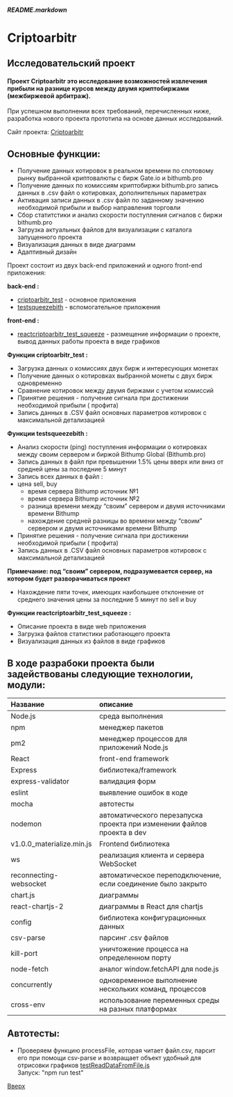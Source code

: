 <a id="anchor"></a>
##### README.markdown

Criptoarbitr
=============
Исследовательский проект
--------

#### Проект Criptoarbitr это исследование возможностей извлечения прибыли на разнице курсов между двумя криптобиржами (межбиржевой арбитраж).

При успешном выполнении всех требований, перечисленных ниже, разработка нового проекта прототипа на основе данных исследований.

Сайт проекта: [Criptoarbitr](http://criptoarbitr.178.20.42.150.sslip.io/)

Основные функции:
----

* Получение данных котировок в реальном времени по спотовому рынку выбранной криптовалюты с бирж Gate.io и bithumb.pro
* Получение данных по комиссиям криптобиржи bithumb.pro запись данных в .csv файл о котировках, дополнительных параметрах
* Активация записи данных в .csv файл по заданному значению необходимой прибыли и выбор направления торговли
* Сбор статитстики и анализ скорости поступления сигналов с биржи bithumb.pro
* Загрузка актуальных файлов для визуализации с каталога запущенного проекта
* Визуализация данных в виде диаграмм
* Адаптивный дизайн

Проект состоит из двух back-end приложений и одного front-end приложения:

**back-end :**
* [criptoarbitr_test](https://github.com/illusionoff/criptoarbitr_test) - основное приложения
* [testsqueezebith](https://github.com/illusionoff/testsqueezebith) - вспомогательное приложения

**front-end :**
* [reactcriptoarbitr_test_squeeze](https://github.com/illusionoff/testsqueezebith) - размещение информации о проекте, вывод данных работы проекта в виде графиков

**Функции criptoarbitr_test :**
* Загрузка данных о комиссиях двух бирж и интересующих монетах
* Получение данных о котировках выбранной монеты с двух бирж одновременно
* Сравнение котировок между двумя биржами с учетом комиссий
* Принятие решения - получение сигнала при достижении необходимой прибыли ( профита)
* Запись данных в .CSV файл основных параметров котировок с максимальной детализацией

**Функции testsqueezebith :**
* Анализ скорости (ping) поступления информации о котировках между своим сервером и биржой Bithump Global (Bithumb.pro)
* Запись данных в файл при превышении 1.5% цены вверх или вниз от средней цены за последние 5 минут
* Запись всех данных в файл :
* цена sell, buy
    + время сервера Bithump источник №1
    + время сервера Bithump источник №2
    + разница времени между “своим” сервером и двумя источниками времени Bithump
    + нахождение средней разницы во времени между “своим” сервером и двумя источниками времени Bithump
* Принятие решения - получение сигнала при достижении необходимой прибыли ( профита)
* Запись данных в .CSV файл основных параметров котировок с максимальной детализацией

**Примечание: под “своим” сервером, подразумевается сервер, на котором будет разворачиваться проект**
* Нахождение пяти точек, имеющих наибольшее отклонение от среднего значения цены за последние 5 минут по sell и buy

**Функции reactcriptoarbitr_test_squeeze :**
* Описание проекта в виде web приложения
* Загрузка файлов статистики работающего проекта
* Визуализация данных из файлов в виде графиков

 В ходе разрабоки проекта были задействованы следующие технологии, модули:
 ----

Название | описание
:----|:---------
Node.js| среда выполнения
npm | менеджер пакетов
pm2 | менеджер процессов для приложений Node.js
React| front-end framework
Express| библиотека/framework
express-validator|  валидация форм
eslint| выявление ошибок в коде
mocha|  автотесты
nodemon|  автоматического перезапуска проекта при изменении файлов проекта в dev
v1.0.0_materialize.min.js|Frontend библиотека
ws| реализация клиента и сервера WebSocket
reconnecting-websocket| автоматическое переподключение, если соединение было закрыто
chart.js | диаграммы
react-chartjs-2 | диаграммы в React для chartjs
config | библиотека конфигурационных данных
csv-parse | парсинг .csv файлов
kill-port | уничтожение процесса на определенном порту
node-fetch | аналог window.fetchAPI для node.js
concurrently | одновременное выполнение нескольких команд, процессов
cross-env | использование переменных среды на разных платформах


Автотесты:
----
* Проверяем функцию processFile, которая читает файл.csv, парсит его при помощи csv-parse и возвращает объект удобный для отрисовки графиков
[testReadDataFromFile.js](mochaTesting/processFile/testReadDataFromFile.js) <br/>
Запуск: "npm run test"

[Вверх](#anchor)
